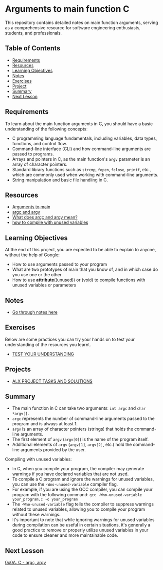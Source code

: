 # Arguments to main function C
This repository contains detailed notes on main function arguments, serving as a comprehensive resource for software engineering enthusiasts, students, and professionals.

## Table of Contents
+ [Requirements](#requirements)
+ [Resources](#resources)
+ [Learning Objectives](#learning-objectives)
+ [Notes](#Notes)
+ [Exercises](#exercises)
+ [Project](#project)
+ [Summary](#summary)
+ [Next Lesson](#next-lesson)

## Requirements
To learn about the main function arguments in C, you should have a basic understanding of the following concepts:
+ C programming language fundamentals, including variables, data types, functions, and control flow.
+ Command-line interface (CLI) and how command-line arguments are passed to programs.
+ Arrays and pointers in C, as the main function's `argv` parameter is an array of character pointers.
+ Standard library functions such as `strcmp`, `fopen`, `fclose`, `printf`, etc., which are commonly used when working with command-line arguments.
+ String manipulation and basic file handling in C.

## Resources
+ [Arguments to main](https://publications.gbdirect.co.uk//c_book/chapter10/arguments_to_main.html)
+ [argc and argv](http://crasseux.com/books/ctutorial/argc-and-argv.html)
+ [What does argc and argv mean?](https://www.youtube.com/watch?v=aP1ijjeZc24)
+ [how to compile with unused variables](https://www.google.com/webhp?q=unused+variable+C)


## Learning Objectives
At the end of this project, you are expected to be able to explain to anyone, without the help of Google:
+ How to use arguments passed to your program
+ What are two prototypes of main that you know of, and in which case do you use one or the other
+ How to use __attribute__((unused)) or (void) to compile functions with unused variables or parameters


## Notes
+ [Go through notes here](./notes.md)

## Exercises
Below are some practices you can try your hands on to test your understanding of the resources you learnt.
+ [TEST YOUR UNDERSTANDING](./exercises.md) 

## Projects
+ [ALX PROJECT TASKS AND SOLUTIONS](./projects.md)

## Summary
- The main function in C can take two arguments: `int argc` and `char *argv[]`.
- `argc` represents the number of command-line arguments passed to the program and is always at least 1.
- `argv` is an array of character pointers (strings) that holds the command-line arguments.
- The first element of `argv` (`argv[0]`) is the name of the program itself.
- Additional elements of `argv` (`argv[1]`, `argv[2]`, etc.) hold the command-line arguments provided by the user.

Compiling with unused variables:
- In C, when you compile your program, the compiler may generate warnings if you have declared variables that are not used.
- To compile a C program and ignore the warnings for unused variables, you can use the `-Wno-unused-variable` compiler flag.
- For example, if you are using the GCC compiler, you can compile your program with the following command: `gcc -Wno-unused-variable your_program.c -o your_program`
- The `-Wno-unused-variable` flag tells the compiler to suppress warnings related to unused variables, allowing you to compile your program without these warnings.
- It's important to note that while ignoring warnings for unused variables during compilation can be useful in certain situations, it's generally a good practice to remove or properly utilize unused variables in your code to ensure cleaner and more maintainable code.

## Next Lesson
[0x0A. C - argc, argv](../)
